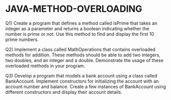# JAVA-METHOD-OVERLOADING
Q1) Create a program that defines a method called isPrime that takes an integer as a parameter and returns a boolean indicating whether the number is prime or not. Use this method to find and display the first 10 prime numbers.

Q2) Implement a class called MathOperations that contains overloaded methods for addition. These methods should be able to add two integers, two doubles, and an integer and a double. Demonstrate the usage of these overloaded methods in your program.

Q3) Develop a program that models a bank account using a class called BankAccount. Implement constructors for initializing the account with an account number and balance. Create a few instances of BankAccount using different constructors and display their account details.
